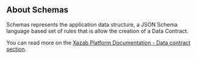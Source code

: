 ## About Schemas

Schemas represents the application data structure, a JSON Schema language based set of rules that is allow the creation of a Data Contract.   

You can read more on the [Xazab Platform Documentation - Data contract section](https://xazabplatform.readme.io/docs/explanation-platform-protocol-data-contract).
